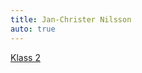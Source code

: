 ```yaml
---
title: Jan-Christer Nilsson
auto: true
---
```


<!-- [Klass 2](https://christernilsson.github.io/SrS/api/?tid=14509&pid=716556) -->

[Klass 2](/SrS/api/?tid=14509&pid=716556)


